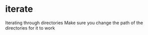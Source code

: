 # iterate
Iterating through directories
Make sure you change the path of the directories for it to work
